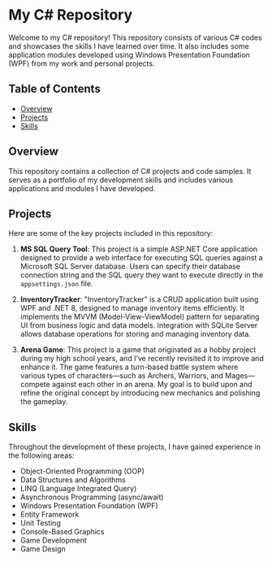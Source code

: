 # My C# Repository

Welcome to my C# repository! This repository consists of various C# codes and showcases the skills I have learned over time. It also includes some application modules developed using Windows Presentation Foundation (WPF) from my work and personal projects.

## Table of Contents

- [Overview](#overview)
- [Projects](#projects)
- [Skills](#skills)

## Overview

This repository contains a collection of C# projects and code samples. It serves as a portfolio of my development skills and includes various applications and modules I have developed.

## Projects

Here are some of the key projects included in this repository:

1. **MS SQL Query Tool**: This project is a simple ASP.NET Core application designed to provide a web interface for executing SQL queries against a Microsoft SQL Server database. Users can specify their database connection string and the SQL query they want to execute directly in the `appsettings.json` file.

3. **InventoryTracker**: "InventoryTracker" is a CRUD application built using WPF and .NET 8, designed to manage inventory items efficiently. It implements the MVVM (Model-View-ViewModel) pattern for separating UI from business logic and data models. Integration with SQLite Server allows database operations for storing and managing inventory data. <br>
4. **Arena Game**: This project is a game that originated as a hobby project during my high school years, and I’ve recently revisited it to improve and enhance it. The game features a turn-based battle system where various types of characters—such as Archers, Warriors, and Mages—compete against each other in an arena. My goal is to build upon and refine the original concept by introducing new mechanics and polishing the gameplay.

## Skills

Throughout the development of these projects, I have gained experience in the following areas:

- Object-Oriented Programming (OOP)
- Data Structures and Algorithms
- LINQ (Language Integrated Query)
- Asynchronous Programming (async/await)
- Windows Presentation Foundation (WPF)
- Entity Framework
- Unit Testing
- Console-Based Graphics
- Game Development
- Game Design
